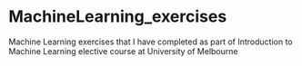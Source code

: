 # MachineLearning_exercises
Machine Learning exercises that I have completed as part of Introduction to Machine Learning elective course at University of Melbourne 
